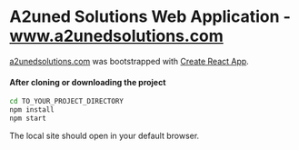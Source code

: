 # A2uned Solutions Web Application - www.a2unedsolutions.com
[a2unedsolutions.com](https://www.a2unedsolutions.com) was bootstrapped with [Create React App](https://github.com/facebookincubator/create-react-app).

#### After cloning or downloading the project
```sh
cd TO_YOUR_PROJECT_DIRECTORY
npm install
npm start
```
The local site should open in your default browser.
